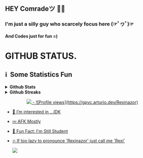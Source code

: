 ## HEY Comradeツ 🤙🏻

### I'm just a silly guy who scarcely focus here (☞ﾟヮﾟ)☞
#### And Codes just for fun =)

# GITHUB STATUS.

<h2>ℹ️ &nbsp;Some Statistics Fun</h2>
<details>	
  <summary><b>Github Stats</b></summary>
<img height="180em" src="https://github-readme-stats.vercel.app/api?username=dishapatel010&show_icons=true&locale=en&theme=highcontrast&hide_border=true" alt="dishapatel010" />
<img height="180em" src="https://github-readme-stats.vercel.app/api/top-langs?username=dishapatel010&show_icons=true&locale=en&layout=compact&langs_count=7&hide_border=true&hide=c&theme=highcontrast" alt="dishapatel010"/>
</details>
<details>
 <summary><b>Github Streaks</b></summary>
<p align="Left"><img src="https://github-readme-streak-stats.herokuapp.com/?user=dishapatel010&theme=highcontrast" alt="dishapatel010" /></p>
</details>
<a href="https://t.me/Avrazel">
<p align="center">
  <img src="https://telegra.ph/file/79f866c88bde7df5f3ba4.jpg">
  - ![Profile views](https://gpvc.arturio.dev/Rexinazor)
</p>

  
- 👀 I’m interested in ...IDK 
- 💤 AFK Mostly
- 👻 Fun Fact: I'm Still Student
- 🔥 If too lazy to pronounce 'Rexinazor' just call me 'Rexi'
  
  [![](https://github.com/saadeghi/saadeghi/blob/master/dino.gif)](#)
